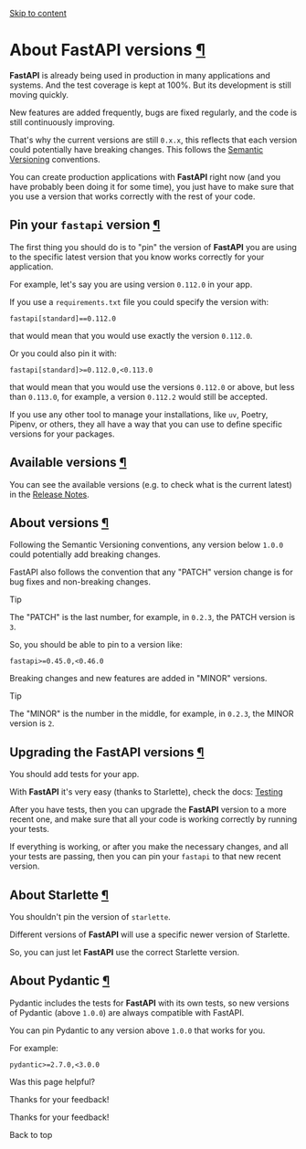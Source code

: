 [Skip to content](https://fastapi.tiangolo.com/deployment/versions/#about-fastapi-versions)

# About FastAPI versions [¶](https://fastapi.tiangolo.com/deployment/versions/\#about-fastapi-versions "Permanent link")

**FastAPI** is already being used in production in many applications and systems. And the test coverage is kept at 100%. But its development is still moving quickly.

New features are added frequently, bugs are fixed regularly, and the code is still continuously improving.

That's why the current versions are still `0.x.x`, this reflects that each version could potentially have breaking changes. This follows the [Semantic Versioning](https://semver.org/) conventions.

You can create production applications with **FastAPI** right now (and you have probably been doing it for some time), you just have to make sure that you use a version that works correctly with the rest of your code.

## Pin your `fastapi` version [¶](https://fastapi.tiangolo.com/deployment/versions/\#pin-your-fastapi-version "Permanent link")

The first thing you should do is to "pin" the version of **FastAPI** you are using to the specific latest version that you know works correctly for your application.

For example, let's say you are using version `0.112.0` in your app.

If you use a `requirements.txt` file you could specify the version with:

```md-code__content
fastapi[standard]==0.112.0

```

that would mean that you would use exactly the version `0.112.0`.

Or you could also pin it with:

```md-code__content
fastapi[standard]>=0.112.0,<0.113.0

```

that would mean that you would use the versions `0.112.0` or above, but less than `0.113.0`, for example, a version `0.112.2` would still be accepted.

If you use any other tool to manage your installations, like `uv`, Poetry, Pipenv, or others, they all have a way that you can use to define specific versions for your packages.

## Available versions [¶](https://fastapi.tiangolo.com/deployment/versions/\#available-versions "Permanent link")

You can see the available versions (e.g. to check what is the current latest) in the [Release Notes](https://fastapi.tiangolo.com/release-notes/).

## About versions [¶](https://fastapi.tiangolo.com/deployment/versions/\#about-versions "Permanent link")

Following the Semantic Versioning conventions, any version below `1.0.0` could potentially add breaking changes.

FastAPI also follows the convention that any "PATCH" version change is for bug fixes and non-breaking changes.

Tip

The "PATCH" is the last number, for example, in `0.2.3`, the PATCH version is `3`.

So, you should be able to pin to a version like:

```md-code__content
fastapi>=0.45.0,<0.46.0

```

Breaking changes and new features are added in "MINOR" versions.

Tip

The "MINOR" is the number in the middle, for example, in `0.2.3`, the MINOR version is `2`.

## Upgrading the FastAPI versions [¶](https://fastapi.tiangolo.com/deployment/versions/\#upgrading-the-fastapi-versions "Permanent link")

You should add tests for your app.

With **FastAPI** it's very easy (thanks to Starlette), check the docs: [Testing](https://fastapi.tiangolo.com/tutorial/testing/)

After you have tests, then you can upgrade the **FastAPI** version to a more recent one, and make sure that all your code is working correctly by running your tests.

If everything is working, or after you make the necessary changes, and all your tests are passing, then you can pin your `fastapi` to that new recent version.

## About Starlette [¶](https://fastapi.tiangolo.com/deployment/versions/\#about-starlette "Permanent link")

You shouldn't pin the version of `starlette`.

Different versions of **FastAPI** will use a specific newer version of Starlette.

So, you can just let **FastAPI** use the correct Starlette version.

## About Pydantic [¶](https://fastapi.tiangolo.com/deployment/versions/\#about-pydantic "Permanent link")

Pydantic includes the tests for **FastAPI** with its own tests, so new versions of Pydantic (above `1.0.0`) are always compatible with FastAPI.

You can pin Pydantic to any version above `1.0.0` that works for you.

For example:

```md-code__content
pydantic>=2.7.0,<3.0.0

```

Was this page helpful?






Thanks for your feedback!






Thanks for your feedback!


Back to top